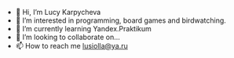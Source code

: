 - 👋 Hi, I’m Lucy Karpycheva
- 👀 I’m interested in programming, board games and birdwatching.
- 🌱 I’m currently learning Yandex.Praktikum
- 💞️ I’m looking to collaborate on...
- 📫 How to reach me lusiolla@ya.ru

<!---
Lusiolla/Lusiolla is a ✨ special ✨ repository because its `README.md` (this file) appears on your GitHub profile.
You can click the Preview link to take a look at your changes.
--->
